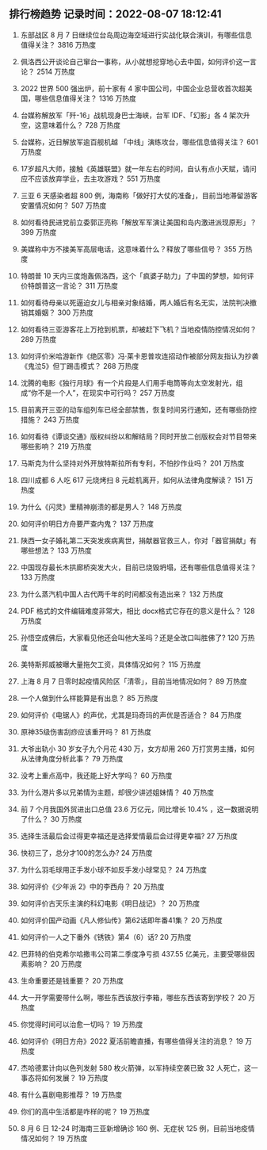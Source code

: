 
## 排行榜趋势 记录时间：2022-08-07 18:12:41
  
  1. 东部战区 8 月 7 日继续位台岛周边海空域进行实战化联合演训，有哪些信息值得关注？ 3816 万热度
    
  2. 佩洛西公开谈论自己窜台一事称，从小就想挖穿地心去中国，如何评价这一言论？ 2514 万热度
    
  3. 2022 世界 500 强出炉，前十家有 4 家中国公司，中国企业总营收首次超美国，哪些信息值得关注？ 1316 万热度
    
  4. 台媒称解放军「歼-16」战机现身巴士海峡，台军 IDF、「幻影」各 4 架次升空，这意味着什么？ 728 万热度
    
  5. 台媒称，近日解放军逾百舰机越 「中线」演练攻台，哪些信息值得关注？ 601 万热度
    
  6. 17岁超凡大师，接触《英雄联盟》就一年左右的时间，自认有点小天赋，请问应不应该放弃学业，去主攻游戏？ 551 万热度
    
  7. 三亚 6 天感染者超 800 例，海南称「做好打大仗的准备」，目前当地滞留游客安置情况如何？ 507 万热度
    
  8. 如何看待民进党前立委郭正亮称「解放军军演让美国和岛内激进派现原形」？ 399 万热度
    
  9. 美媒称中方不接美军高层电话，这意味着什么？释放了哪些信号？ 355 万热度
    
  10. 特朗普 10 天内三度炮轰佩洛西，这个「疯婆子助力」了中国的梦想，如何评价特朗普这一言论？ 311 万热度
    
  11. 如何看待母亲以死逼迫女儿与相亲对象结婚，两人婚后有名无实，法院判决撤销其婚姻？ 300 万热度
    
  12. 如何看待三亚游客花上万抢到机票，却被赶下飞机？当地疫情防控情况如何？ 289 万热度
    
  13. 如何评价米哈游新作《绝区零》冯·莱卡恩普攻连招动作被部分网友指认为抄袭《鬼泣5》但丁踢击模式？ 268 万热度
    
  14. 沈腾的电影《独行月球》有一个片段是人们用手电筒等向太空发射光，组成“你不是一个人”，在现实中可行吗？ 257 万热度
    
  15. 目前离开三亚的动车组列车已经全部禁售，恢复时间另行通知，还有哪些防控措施？ 243 万热度
    
  16. 如何看待《谭谈交通》版权纠纷以和解结局？同时开放二创版权会对节目带来哪些影响？ 219 万热度
    
  17. 马斯克为什么坚持对外开放特斯拉所有专利，不怕抄作业吗？ 201 万热度
    
  18. 四川成都 6 人吃 617 元烧烤扫 8 元趁机离开，如何从法律角度解读？ 151 万热度
    
  19. 为什么《闪灵》里精神崩溃的都是男人？ 148 万热度
    
  20. 如何评价明日方舟要严查内鬼？ 137 万热度
    
  21. 陕西一女子婚礼第二天突发疾病离世，捐献器官救三人，你对「器官捐献」有哪些想法？ 133 万热度
    
  22. 中国现存最长木拱廊桥突发大火，目前已烧毁坍塌，还有哪些信息值得关注？ 133 万热度
    
  23. 为什么蒸汽机中国人古代两千年的时间都没有造出来？ 132 万热度
    
  24. PDF 格式的文件编辑难度非常大，相比 docx格式它存在的意义是什么？ 128 万热度
    
  25. 孙悟空成佛后，大家看见他还会叫他大圣吗？还是全改口叫胜佛了? 120 万热度
    
  26. 美特斯邦威被曝大量拖欠工资，具体情况如何？ 115 万热度
    
  27. 上海 8 月 7 日零时起疫情风险区「清零」，目前当地情况如何？ 89 万热度
    
  28. 一个人做到什么样能算是有出息？ 85 万热度
    
  29. 如何评价《电锯人》的声优，尤其是玛奇玛的声优是否适合？ 84 万热度
    
  30. 原神35级伤害刮痧应该重开吗？ 81 万热度
    
  31. 大爷出轨小 30 岁女子九个月花 430 万，女方却用 260 万打赏男主播，如何从法律角度分析此事？ 79 万热度
    
  32. 没考上重点高中，我还能上好大学吗？ 60 万热度
    
  33. 为什么港片多以兄弟情为主题，却很少讲述姐妹情？ 40 万热度
    
  34. 前 7 个月我国外贸进出口总值 23.6 万亿元，同比增长 10.4% ，这一数据说明了什么？ 30 万热度
    
  35. 选择生活最后会过得更幸福还是选择爱情最后会过得更幸福? 27 万热度
    
  36. 快初三了，总分才100的怎么办? 24 万热度
    
  37. 为什么羽毛球用正手发小球不如反手发小球常见？ 24 万热度
    
  38. 如何评价《少年派 2》中的李西舟？ 20 万热度
    
  39. 如何评价古天乐主演的科幻电影《明日战记》？ 20 万热度
    
  40. 如何评价国产动画《凡人修仙传》第62话即年番41集？ 20 万热度
    
  41. 如何评价一人之下番外《锈铁》第4（6）话? 20 万热度
    
  42. 巴菲特的伯克希尔哈撒韦公司第二季度净亏损 437.55 亿美元，主要受哪些因素影响？ 20 万热度
    
  43. 生命重要还是钱重要？ 20 万热度
    
  44. 大一开学需要带什么啊，哪些东西该放行李箱，哪些东西该寄到学校？ 20 万热度
    
  45. 你觉得时间可以治愈一切吗？ 19 万热度
    
  46. 如何评价《明日方舟》2022 夏活前瞻直播，有哪些值得关注的消息？ 19 万热度
    
  47. 杰哈德累计向以色列发射 580 枚火箭弹，以军持续空袭已致 32 人死亡，这一事态将如何发展？ 19 万热度
    
  48. 有什么喜剧电影推荐？ 19 万热度
    
  49. 你们的高中生活都是咋样的呢？ 19 万热度
    
  50. 8 月 6 日 12-24 时海南三亚新增确诊 160 例、无症状 125 例，目前当地疫情情况如何？ 19 万热度
    